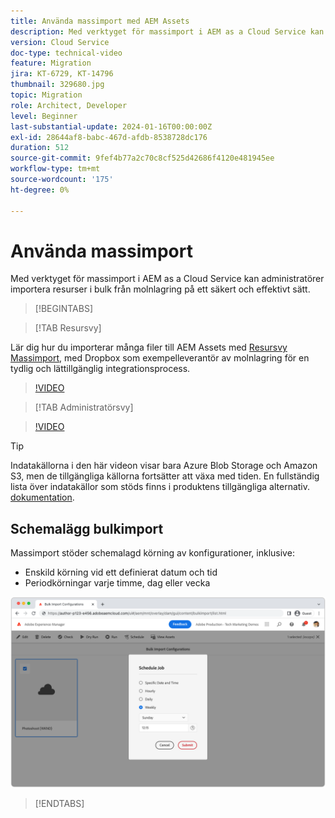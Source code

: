 ```yaml
---
title: Använda massimport med AEM Assets
description: Med verktyget för massimport i AEM as a Cloud Service kan administratörer importera resurser i bulk från molnlagring (Azure Blob Storage eller Amazon S3) på ett säkert och effektivt sätt.
version: Cloud Service
doc-type: technical-video
feature: Migration
jira: KT-6729, KT-14796
thumbnail: 329680.jpg
topic: Migration
role: Architect, Developer
level: Beginner
last-substantial-update: 2024-01-16T00:00:00Z
exl-id: 28644af8-babc-467d-afdb-8538728dc176
duration: 512
source-git-commit: 9fef4b77a2c70c8cf525d42686f4120e481945ee
workflow-type: tm+mt
source-wordcount: '175'
ht-degree: 0%

---
```


# Använda massimport

Med verktyget för massimport i AEM as a Cloud Service kan administratörer importera resurser i bulk från molnlagring på ett säkert och effektivt sätt.

>[!BEGINTABS]

>[!TAB Resursvy]

Lär dig hur du importerar många filer till AEM Assets med [Resursvy](https://experienceleague.adobe.com/docs/experience-manager-cloud-service/content/assets/assets-view/assets-view-introduction.html) [Massimport](https://experienceleague.adobe.com/docs/experience-manager-cloud-service/content/assets/assets-view/bulk-import-assets-view.html), med Dropbox som exempelleverantör av molnlagring för en tydlig och lättillgänglig integrationsprocess.

>[!VIDEO](https://video.tv.adobe.com/v/3426857/?learn=on)

>[!TAB Administratörsvy]

>[!VIDEO](https://video.tv.adobe.com/v/329680?quality=12&learn=on)

>[!TIP]
>
> Indatakällorna i den här videon visar bara Azure Blob Storage och Amazon S3, men de tillgängliga källorna fortsätter att växa med tiden. En fullständig lista över indatakällor som stöds finns i produktens tillgängliga alternativ. [dokumentation](https://experienceleague.adobe.com/docs/experience-manager-cloud-service/content/assets/manage/add-assets.html#bulk-upload).

## Schemalägg bulkimport

Massimport stöder schemalagd körning av konfigurationer, inklusive:

+ Enskild körning vid ett definierat datum och tid
+ Periodkörningar varje timme, dag eller vecka

![Schema för massimport](./assets/bulk-import/schedule.png)

>[!ENDTABS]
